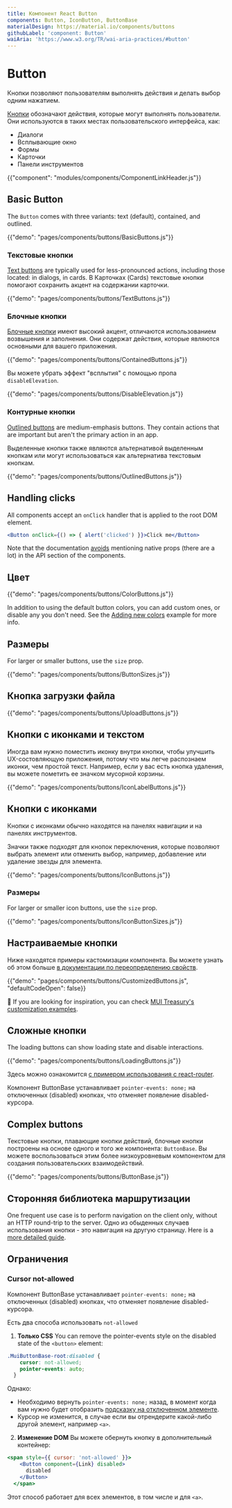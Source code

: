 ```yaml
---
title: Компонент React Button
components: Button, IconButton, ButtonBase
materialDesign: https://material.io/components/buttons
githubLabel: 'component: Button'
waiAria: 'https://www.w3.org/TR/wai-aria-practices/#button'
---
```


# Button

<p class="description">Кнопки позволяют пользователям выполнять действия и делать выбор одним нажатием.</p>

[Кнопки](https://material.io/design/components/buttons.html) обозначают действия, которые могут выполнять пользователи. Они используются в таких местах пользовательского интерфейса, как:

- Диалоги
- Всплывающие окно
- Формы
- Карточки
- Панели инструментов

{{"component": "modules/components/ComponentLinkHeader.js"}}

## Basic Button

The `Button` comes with three variants: text (default), contained, and outlined.

{{"demo": "pages/components/buttons/BasicButtons.js"}}

### Текстовые кнопки

[Text buttons](https://material.io/components/buttons#text-button) are typically used for less-pronounced actions, including those located: in dialogs, in cards. В Карточках (Cards) текстовые кнопки помогают сохранить акцент на содержании карточки.

{{"demo": "pages/components/buttons/TextButtons.js"}}

### Блочные кнопки

[Блочные кнопки](https://material.io/design/components/buttons.html#contained-button) имеют высокий акцент, отличаются использованием возвышения и заполнения. Они содержат действия, которые являются основными для вашего приложения.

{{"demo": "pages/components/buttons/ContainedButtons.js"}}

Вы можете убрать эффект "всплытия" с помощью пропа `disableElevation`.

{{"demo": "pages/components/buttons/DisableElevation.js"}}

### Контурные кнопки

[Outlined buttons](https://material.io/components/buttons#outlined-button) are medium-emphasis buttons. They contain actions that are important but aren't the primary action in an app.

Выделенные кнопки также являются альтернативой выделенным кнопкам или могут использоваться как альтернатива текстовым кнопкам.

{{"demo": "pages/components/buttons/OutlinedButtons.js"}}

## Handling clicks

All components accept an `onClick` handler that is applied to the root DOM element.

```jsx
<Button onClick={() => { alert('clicked') }}>Click me</Button>
```

Note that the documentation [avoids](/guides/api/#native-properties) mentioning native props (there are a lot) in the API section of the components.

## Цвет

{{"demo": "pages/components/buttons/ColorButtons.js"}}

In addition to using the default button colors, you can add custom ones, or disable any you don't need. See the [Adding new colors](/customization/palette/#adding-new-colors) example for more info.

## Размеры

For larger or smaller buttons, use the `size` prop.

{{"demo": "pages/components/buttons/ButtonSizes.js"}}

## Кнопка загрузки файла

{{"demo": "pages/components/buttons/UploadButtons.js"}}

## Кнопки с иконками и текстом

Иногда вам нужно поместить иконку внутри кнопки, чтобы улучшить UX-состовляющую приложения, потому что мы легче распознаем иконки, чем простой текст. Например, если у вас есть кнопка удаления, вы можете пометить ее значком мусорной корзины.

{{"demo": "pages/components/buttons/IconLabelButtons.js"}}

## Кнопки с иконками

Кнопки с иконками обычно находятся на панелях навигации и на панелях инструментов.

Значки также подходят для кнопок переключения, которые позволяют выбрать элемент или отменить выбор, например, добавление или удаление звезды для элемента.

{{"demo": "pages/components/buttons/IconButtons.js"}}

### Размеры

For larger or smaller icon buttons, use the `size` prop.

{{"demo": "pages/components/buttons/IconButtonSizes.js"}}

## Настраиваемые кнопки

Ниже находятся примеры кастомизации компонента. Вы можете узнать об этом больше [в документации по переопределению свойств](/customization/how-to-customize/).

{{"demo": "pages/components/buttons/CustomizedButtons.js", "defaultCodeOpen": false}}

🎨 If you are looking for inspiration, you can check [MUI Treasury's customization examples](https://mui-treasury.com/styles/button).

## Сложные кнопки

The loading buttons can show loading state and disable interactions.

{{"demo": "pages/components/buttons/LoadingButtons.js"}}

Здесь можно ознакомится [с примером использования с react-router](/guides/composition/#button).

Компонент ButtonBase устанавливает `pointer-events: none;` на отключенных (disabled) кнопках, что отменяет появление disabled-курсора.

## Complex buttons

Текстовые кнопки, плавающие кнопки действий, блочные кнопки построены на основе одного и того же компонента: `ButtonBase`. Вы можете воспользоваться этим более низкоуровневым компонентом для создания пользовательских взаимодействий.

{{"demo": "pages/components/buttons/ButtonBase.js"}}

## Сторонняя библиотека маршрутизации

One frequent use case is to perform navigation on the client only, without an HTTP round-trip to the server. Одно из обыденных случаев использования кнопки - это навигация на другую страницу. Here is a [more detailed guide](/guides/routing/#button).

## Ограничения

### Cursor not-allowed

Компонент ButtonBase устанавливает `pointer-events: none;` на отключенных (disabled) кнопках, что отменяет появление disabled-курсора.

Есть два способа использовать `not-allowed`

1. **Только CSS** You can remove the pointer-events style on the disabled state of the `<button>` element:

```css
.MuiButtonBase-root:disabled {
    cursor: not-allowed;
    pointer-events: auto;
  }
```

Однако:

- Необходимо вернуть `pointer-events: none;` назад, в момент когда вам нужно будет отобразить [подсказку на отключенном элементе](/components/tooltips/#disabled-elements).
- Курсор не изменится, в случае если вы отрендерите какой-либо другой элемент, например `<a>`.

2. **Изменение DOM** Вы можете обернуть кнопку в дополнительный контейнер:

```jsx
<span style={{ cursor: 'not-allowed' }}>
    <Button component={Link} disabled>
      disabled
    </Button>
  </span>
```

Этот способ работает для всех элементов, в том числе и для `<a>`.
